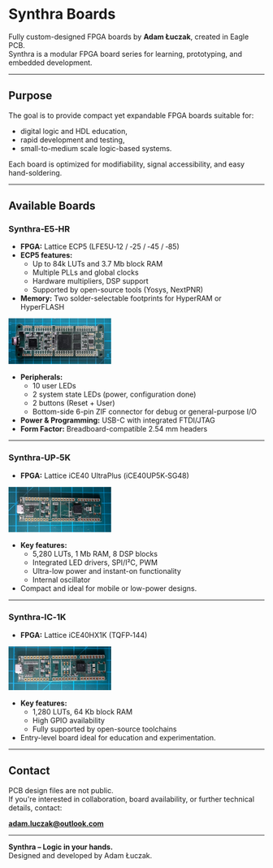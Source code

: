 # Synthra Boards

Fully custom-designed FPGA boards by **Adam Łuczak**, created in Eagle PCB.  
Synthra is a modular FPGA board series for learning, prototyping, and embedded development.

---

## Purpose

The goal is to provide compact yet expandable FPGA boards suitable for:

- digital logic and HDL education,
- rapid development and testing,
- small-to-medium scale logic-based systems.

Each board is optimized for modifiability, signal accessibility, and easy hand-soldering.

---

## Available Boards

### Synthra‑E5‑HR

- **FPGA:** Lattice ECP5 (LFE5U‑12 / ‑25 / ‑45 / ‑85)
- **ECP5 features:**
  - Up to 84k LUTs and 3.7 Mb block RAM
  - Multiple PLLs and global clocks
  - Hardware multipliers, DSP support
  - Supported by open-source tools (Yosys, NextPNR)
- **Memory:** Two solder-selectable footprints for HyperRAM or HyperFLASH

<img src="./SYNTHRA-E5-HR.JPG" alt="Synthra‑E5‑HR" width="40%">

- **Peripherals:**
  - 10 user LEDs
  - 2 system state LEDs (power, configuration done)
  - 2 buttons (Reset + User)
  - Bottom-side 6-pin ZIF connector for debug or general-purpose I/O
- **Power & Programming:** USB-C with integrated FTDI/JTAG
- **Form Factor:** Breadboard-compatible 2.54 mm headers

---

### Synthra‑UP‑5K

- **FPGA:** Lattice iCE40 UltraPlus (iCE40UP5K‑SG48)

<img src="./SYNTHRA-UP-5K.JPG" alt="Synthra‑E5‑HR" width="40%">

- **Key features:**
  - 5,280 LUTs, 1 Mb RAM, 8 DSP blocks
  - Integrated LED drivers, SPI/I²C, PWM
  - Ultra-low power and instant-on functionality
  - Internal oscillator
- Compact and ideal for mobile or low-power designs.

---

### Synthra‑IC‑1K

- **FPGA:** Lattice iCE40HX1K (TQFP‑144)

<img src="./SYNTHRA-IC-1K.JPG" alt="Synthra‑E5‑HR" width="40%">
  
- **Key features:**
  - 1,280 LUTs, 64 Kb block RAM
  - High GPIO availability
  - Fully supported by open-source toolchains
- Entry-level board ideal for education and experimentation.

---

## Contact

PCB design files are not public.  
If you're interested in collaboration, board availability, or further technical details, contact:

**adam.luczak@outlook.com**

---

**Synthra – Logic in your hands.**  
Designed and developed by Adam Łuczak.
